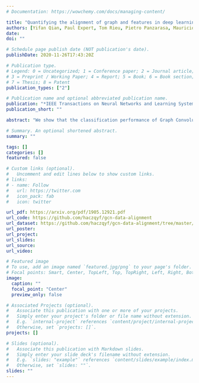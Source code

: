 ```yaml
---
# Documentation: https://wowchemy.com/docs/managing-content/

title: "Quantifying the alignment of graph and features in deep learning"
authors: [Yifan Qian, Paul Expert, Tom Rieu, Pietro Panzarasa, Mauricio Barahona]
date: 
doi: ""

# Schedule page publish date (NOT publication's date).
publishDate: 2020-11-26T17:43:20Z

# Publication type.
# Legend: 0 = Uncategorized; 1 = Conference paper; 2 = Journal article;
# 3 = Preprint / Working Paper; 4 = Report; 5 = Book; 6 = Book section;
# 7 = Thesis; 8 = Patent
publication_types: ["2"]

# Publication name and optional abbreviated publication name.
publication: "*IEEE Transactions on Neural Networks and Learning Systems (forthcoming)*"
publication_short: ""

abstract: "We show that the classification performance of Graph Convolutional Networks is related to the alignment between features, graph and ground truth, which we quantify using a subspace alignment measure corresponding to the Frobenius norm of the matrix of pairwise chordal distances between three subspaces associated with features, graph and ground truth. The proposed measure is based on the principal angles between subspaces and has both spectral and geometrical interpretations. We showcase the relationship between the subspace alignment measure and the classification performance through the study of limiting cases of Graph Convolutional Networks as well as systematic randomizations of both features and graph structure applied to a constructive example and several examples of citation networks of different origin. The analysis also reveals the relative importance of the graph and features for classification purposes."

# Summary. An optional shortened abstract.
summary: ""

tags: []
categories: []
featured: false

# Custom links (optional).
#   Uncomment and edit lines below to show custom links.
# links:
# - name: Follow
#   url: https://twitter.com
#   icon_pack: fab
#   icon: twitter

url_pdf: https://arxiv.org/pdf/1905.12921.pdf
url_code: https://github.com/haczqyf/gcn-data-alignment
url_dataset: https://github.com/haczqyf/gcn-data-alignment/tree/master/alignment/data
url_poster:
url_project:
url_slides:
url_source:
url_video:

# Featured image
# To use, add an image named `featured.jpg/png` to your page's folder. 
# Focal points: Smart, Center, TopLeft, Top, TopRight, Left, Right, BottomLeft, Bottom, BottomRight.
image:
  caption: ""
  focal_point: "Center"
  preview_only: false

# Associated Projects (optional).
#   Associate this publication with one or more of your projects.
#   Simply enter your project's folder or file name without extension.
#   E.g. `internal-project` references `content/project/internal-project/index.md`.
#   Otherwise, set `projects: []`.
projects: []

# Slides (optional).
#   Associate this publication with Markdown slides.
#   Simply enter your slide deck's filename without extension.
#   E.g. `slides: "example"` references `content/slides/example/index.md`.
#   Otherwise, set `slides: ""`.
slides: ""
---
```

